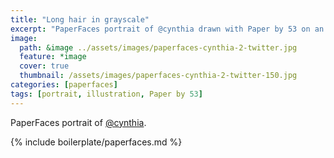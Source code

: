 ```yaml
---
title: "Long hair in grayscale"
excerpt: "PaperFaces portrait of @cynthia drawn with Paper by 53 on an iPad."
image: 
  path: &image ../assets/images/paperfaces-cynthia-2-twitter.jpg 
  feature: *image
  cover: true
  thumbnail: /assets/images/paperfaces-cynthia-2-twitter-150.jpg
categories: [paperfaces]
tags: [portrait, illustration, Paper by 53]
---
```


PaperFaces portrait of [@cynthia](https://twitter.com/cynthia).

{% include boilerplate/paperfaces.md %}
